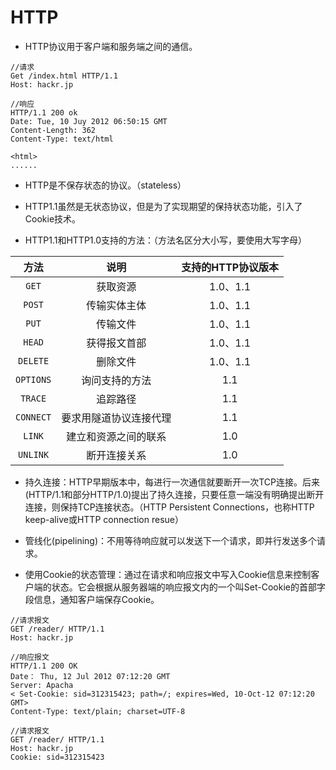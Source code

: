 # HTTP

- HTTP协议用于客户端和服务端之间的通信。

```http
//请求
Get /index.html HTTP/1.1
Host: hackr.jp
```

```http
//响应
HTTP/1.1 200 ok
Date: Tue, 10 Juy 2012 06:50:15 GMT
Content-Length: 362
Content-Type: text/html

<html>
......
```

- HTTP是不保存状态的协议。（stateless）
- HTTP1.1虽然是无状态协议，但是为了实现期望的保持状态功能，引入了Cookie技术。

- HTTP1.1和HTTP1.0支持的方法：（方法名区分大小写，要使用大写字母）

|方法       |说明           |支持的HTTP协议版本 |
|   :---:   |     :---:    |   :---:          |
|`GET`      |获取资源       |1.0、1.1          |
|`POST`     |传输实体主体   |1.0、1.1          |
|`PUT`      |传输文件       |1.0、1.1          |
|`HEAD`     |获得报文首部   |1.0、1.1          |
|`DELETE`   |删除文件       |1.0、1.1          |
|`OPTIONS`  |询问支持的方法 |1.1               |
|`TRACE`    |追踪路径       |1.1               |
|`CONNECT`  |要求用隧道协议连接代理|1.1         |
|`LINK`     |建立和资源之间的联系|1.0           |
|`UNLINK`   |断开连接关系   |1.0               |

- 持久连接：HTTP早期版本中，每进行一次通信就要断开一次TCP连接。后来(HTTP/1.1和部分HTTP/1.0)提出了持久连接，只要任意一端没有明确提出断开连接，则保持TCP连接状态。（HTTP Persistent Connections，也称HTTP keep-alive或HTTP connection resue）

- 管线化(pipelining)：不用等待响应就可以发送下一个请求，即并行发送多个请求。

- 使用Cookie的状态管理：通过在请求和响应报文中写入Cookie信息来控制客户端的状态。它会根据从服务器端的响应报文内的一个叫Set-Cookie的首部字段信息，通知客户端保存Cookie。

```http
//请求报文
GET /reader/ HTTP/1.1
Host: hackr.jp

//响应报文
HTTP/1.1 200 OK
Date： Thu, 12 Jul 2012 07:12:20 GMT
Server: Apacha
< Set-Cookie: sid=312315423; path=/; expires=Wed, 10-Oct-12 07:12:20 GMT>
Content-Type: text/plain; charset=UTF-8

//请求报文
GET /reader/ HTTP/1.1
Host: hackr.jp
Cookie: sid=312315423
```